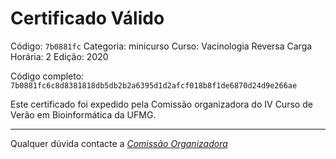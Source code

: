 # Certificado Válido

Código: `7b0881fc`
Categoria: minicurso
Curso: Vacinologia Reversa
Carga Horária: 2
Edição: 2020


Código completo: `7b0881fc6c8d8381818db5db2b2a6395d1d2afcf018b8f1de6870d24d9e266ae`


Este certificado foi expedido pela Comissão organizadora do IV Curso de Verão em Bioinformática da UFMG.

----

Qualquer dúvida contacte a [_Comissão Organizadora_](<mailto:cursobioinfoufmg@gmail.com$subject=[Certificados]>)


